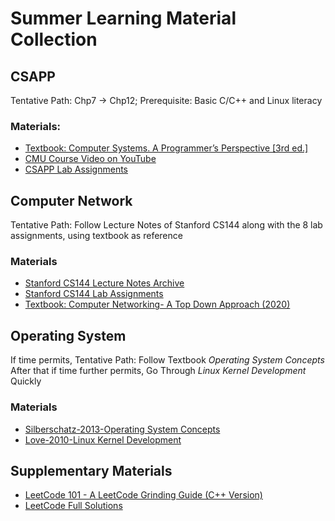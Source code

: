 # Summer Learning Material Collection
## CSAPP
Tentative Path: Chp7 -> Chp12; Prerequisite: Basic C/C++ and Linux literacy
### Materials:
* [Textbook: Computer Systems. A Programmer’s Perspective [3rd ed.]](https://github.com/philipzhux/summerlearning/raw/main/Randal%20E.%20Bryant%2C%20David%20R.%20O’Hallaron%20-%20Computer%20Systems.%20A%20Programmer’s%20Perspective%20%5B3rd%20ed.%5D-Pearson%20(2016).pdf)
* [CMU Course Video on YouTube](https://www.youtube.com/playlist?list=PLmBgoRqEQCWy58EIwLSWwMPfkwLOLRM5R)
* [CSAPP Lab Assignments](http://csapp.cs.cmu.edu/3e/labs.html)

## Computer Network
Tentative Path: Follow Lecture Notes of Stanford CS144 along with the 8 lab assignments, using textbook as reference
### Materials
* [Stanford CS144 Lecture Notes Archive](https://raw.githubusercontent.com/philipzhux/summerlearning/main/Stanford%20CS144%20Lecture%20Notes.zip)
* [Stanford CS144 Lab Assignments](https://raw.githubusercontent.com/philipzhux/summerlearning/main/Stanford%20CS144%20Labs.zip)
* [Textbook: Computer Networking- A Top Down Approach (2020)](https://raw.githubusercontent.com/philipzhux/summerlearning/main/James%20F.%20Kurose%2C%20Keith%20Ross%20-%20Computer%20Networking-%20A%20Top%20Down%20Approach-Pearson%20(2020).pdf)

## Operating System
If time permits, Tentative Path: Follow Textbook *Operating System Concepts* <br> After that if time further permits, Go Through *Linux Kernel Development* Quickly
### Materials
* [Silberschatz-2013-Operating System Concepts](https://raw.githubusercontent.com/philipzhux/summerlearning/main/Silberschatz-2013-Operating%20System%20Concepts.pdf)
* [Love-2010-Linux Kernel Development](https://raw.githubusercontent.com/philipzhux/summerlearning/main/Love-2010-Linux%20Kernel%20Development.pdf)

## Supplementary Materials
* [LeetCode 101 - A LeetCode Grinding Guide (C++ Version)](https://github.com/changgyhub/leetcode_101/raw/master/LeetCode%20101%20-%20A%20LeetCode%20Grinding%20Guide%20(C%2B%2B%20Version).pdf)
* [LeetCode Full Solutions](https://github.com/soulmachine/leetcode/raw/master/C%2B%2B/leetcode-cpp.pdf)
